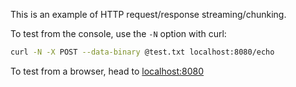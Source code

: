 This is an example of HTTP request/response streaming/chunking.

To test from the console, use the `-N` option with curl:

```bash
curl -N -X POST --data-binary @test.txt localhost:8080/echo
```

To test from a browser, head to [localhost:8080](http://localhost:8080/)
